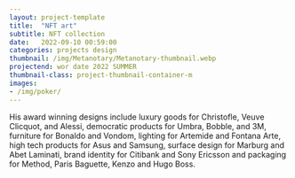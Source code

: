 ```yaml
---
layout: project-template
title:  "NFT art"
subtitle: NFT collection
date:   2022-09-10 00:59:00
categories: projects design
thumbnail: /img/Metanotary/Metanotary-thumbnail.webp
projectend: wor date 2022 SUMMER
thumbnail-class: project-thumbnail-container-m
images:
- /img/poker/
---
```


His award winning designs include luxury goods for Christofle, Veuve Clicquot, and Alessi, democratic products for Umbra, Bobble, and 3M, furniture for Bonaldo and Vondom, lighting for Artemide and Fontana Arte, high tech products for Asus and Samsung, surface design for Marburg and Abet Laminati, brand identity for Citibank and Sony Ericsson and packaging for Method, Paris Baguette, Kenzo and Hugo Boss.
